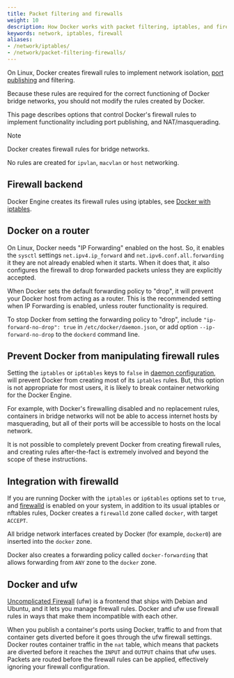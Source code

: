 ```yaml
---
title: Packet filtering and firewalls
weight: 10
description: How Docker works with packet filtering, iptables, and firewalls
keywords: network, iptables, firewall
aliases:
- /network/iptables/
- /network/packet-filtering-firewalls/
---
```


On Linux, Docker creates firewall rules to implement network
isolation, [port publishing](./port-publishing.md) and filtering.

Because these rules are required for the correct functioning of Docker bridge
networks, you should not modify the rules created by Docker.

This page describes options that control Docker's firewall rules to
implement functionality including port publishing, and NAT/masquerading.

> [!NOTE]
> 
> Docker creates firewall rules for bridge networks.
> 
> No rules are created for `ipvlan`, `macvlan` or `host` networking.

## Firewall backend

Docker Engine creates its firewall rules using iptables,
see [Docker with iptables](./firewall-iptables.md).



## Docker on a router

On Linux, Docker needs "IP Forwarding" enabled on the host. So, it enables
the `sysctl` settings `net.ipv4.ip_forward` and `net.ipv6.conf.all.forwarding`
it they are not already enabled when it starts. When it does that, it also
configures the firewall to drop forwarded packets unless they are explicitly
accepted.

When Docker sets the default forwarding policy to "drop", it will prevent
your Docker host from acting as a router. This is the recommended setting when
IP Forwarding is enabled, unless router functionality is required.

To stop Docker from setting the forwarding policy to "drop", include
`"ip-forward-no-drop": true` in `/etc/docker/daemon.json`, or add option
`--ip-forward-no-drop` to the `dockerd` command line.

## Prevent Docker from manipulating firewall rules

Setting the `iptables` or `ip6tables` keys to `false` in
[daemon configuration](https://docs.docker.com/reference/cli/dockerd/), will
prevent Docker from creating most of its `iptables` rules. But,
this option is not appropriate for most users, it is likely to break
container networking for the Docker Engine.

For example, with Docker's firewalling disabled and no replacement
rules, containers in bridge networks will not be able to access
internet hosts by masquerading, but all of their ports will be accessible
to hosts on the local network.

It is not possible to completely prevent Docker from creating firewall
rules, and creating rules after-the-fact is extremely involved and beyond
the scope of these instructions.

## Integration with firewalld

If you are running Docker with the `iptables` or `ip6tables` options set to
`true`, and [firewalld](https://firewalld.org) is enabled on your system, in
addition to its usual iptables or nftables rules, Docker creates a `firewalld`
zone called `docker`, with target `ACCEPT`.

All bridge network interfaces created by Docker (for example, `docker0`) are
inserted into the `docker` zone.

Docker also creates a forwarding policy called `docker-forwarding` that allows
forwarding from `ANY` zone to the `docker` zone.

## Docker and ufw

[Uncomplicated Firewall](https://launchpad.net/ufw)
(ufw) is a frontend that ships with Debian and Ubuntu,
and it lets you manage firewall rules. Docker and ufw use firewall rules in
ways that make them incompatible with each other.

When you publish a container's ports using Docker, traffic to and from that
container gets diverted before it goes through the ufw firewall settings.
Docker routes container traffic in the `nat` table, which means that packets
are diverted before it reaches the `INPUT` and `OUTPUT` chains that ufw uses.
Packets are routed before the firewall rules can be applied,
effectively ignoring your firewall configuration.
